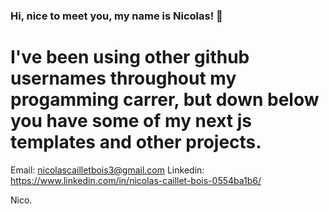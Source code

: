 ### Hi, nice to meet you, my name is Nicolas! 👋
# I've been using other github usernames throughout my progamming carrer, but down below you have some of my next js templates and other projects.


Email: nicolascailletbois3@gmail.com
Linkedin: https://www.linkedin.com/in/nicolas-caillet-bois-0554ba1b6/


Nico. 
